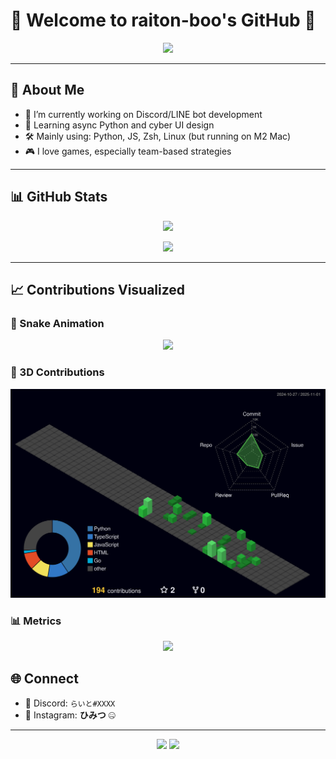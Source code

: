 # 👾 Welcome to raiton-boo's GitHub 👾

<p align="center">
  <img src="https://readme-typing-svg.demolab.com/?lines=Welcome+to+my+profile!;I+love+Cyberpunk,+Code,+and+Coffee!;&center=true&width=500&color=00FF00&vCenter=true&size=22">
</p>

---

## 🧠 About Me
- 🔧 I’m currently working on Discord/LINE bot development
- 🌱 Learning async Python and cyber UI design
- 🛠️ Mainly using: Python, JS, Zsh, Linux (but running on M2 Mac)
- 🎮 I love games, especially team-based strategies

---

## 📊 GitHub Stats

<p align="center">
  <img src="https://github-readme-stats.vercel.app/api?username=raiton-boo&show_icons=true&theme=tokyonight&hide_title=true&hide_border=true&icon_color=00ff00&text_color=00ff00">
</p>

<p align="center">
  <img src="https://github-readme-stats.vercel.app/api/top-langs/?username=raiton-boo&layout=compact&theme=tokyonight&hide_border=true&text_color=00ff00">
</p>

---

## 📈 Contributions Visualized

### 🐍 Snake Animation
<p align="center">
  <img src="https://raw.githubusercontent.com/raiton-boo/raiton-boo/output/github-contribution-grid-snake.svg">
</p>

### 🧱 3D Contributions
<p align="center">
  <img src="https://raw.githubusercontent.com/raiton-boo/raiton-boo/main/profile-3d-contrib/profile-night-green.svg">
</p>

### 📊 Metrics
<p align="center">
  <img src="https://raw.githubusercontent.com/raiton-boo/raiton-boo/main/github-metrics.svg">
</p>

## 🌐 Connect
- 🧠 Discord: `らいと#XXXX`
- 📸 Instagram: **ひみつ** 🤐

---

<p align="center">
  <img src="https://img.shields.io/badge/MacBook_M2-Space_Grey-00ff00?style=flat-square&logo=apple&logoColor=white">
  <img src="https://img.shields.io/badge/zsh-Terminal-00ff00?style=flat-square&logo=gnu-bash&logoColor=white">
</p>